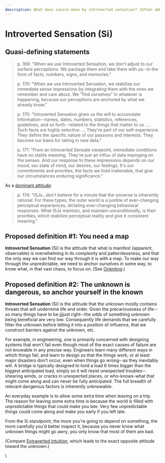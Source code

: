 ```yaml
---
description: What does Lenore mean by introverted sensation? (Often abbreviated "Si".)
---
```


# Introverted Sensation (Si)

## Quasi-defining statements

> p. 169: "When we use Introverted Sensation, we don't adjust to our surface perceptions. We package them and take them with us--in the form of facts, numbers, signs, and memories."
>
> p. 170: "When we use Introverted Sensation, we stabilize our immediate sense impressions by integrating them with the ones we remember and care about. We "find ourselves" in whatever is happening, because our perceptions are anchored by what we already know."
>
> p. 170: "Introverted Sensation gives us the will to accumulate information--names, dates, numbers, statistics, references, guidelines, and so forth--related to the things that matter to us. ... Such facts are highly selective. ... They're part of our self-experience. They define the specific nature of our passions and interests. They become our basis for taking in new data."
>
> p. 171: "From an Introverted Sensate viewpoint, immediate conditions have no stable meaning. They're just an influx of data impinging on the senses. And our response to these impressions depends on our mood, our state of mind, our desires, our feelings. It's our commitments and priorities, the facts we hold inalienable, that give our circumstances enduring significance."

As a [dominant attitude](../../cognitive-stack/dominant-function.md):

> p. 174: "ISJs...don't believe for a minute that the universe is inherently rational. For these types, the outer world is a jumble of ever-changing perceptual experiences, dictating ever-changing behavioral responses. What ISJs maintain, and maintain unconditionally, is their priorities, which stabilize perceptual reality and give it consistent meaning."

## Proposed definition #1: You need a map

**Introverted Sensation** (Si) is the attitude that what is manifest (apparent, observable) is overwhelming in its complexity and patternlessness, and that the only way we can find our way through it is with a map. To make our way through the unpredictable, we need to anchor ourselves in some way, to know what, in that vast chaos, to focus on. (See [Orienting](../../../../sign-interpretation/orienting/).)

## Proposed definition #2: The unknown is dangerous, so anchor yourself in the known

**Introverted Sensation** (Si) is the attitude that the unknown mostly contains threats that will undermine life and order. Given the precariousness of life--so many things have to be jjjjust right--the odds of something unknown being beneficial are very low. Consequently life demands that we carefully filter the unknown before letting it into a position of influence, that we construct barriers against the unknown, etc.

For example, in engineering, one is primarily concerned with designing systems that won't fail even though most of the exact causes of failure are not knowable in any precise way. Engineers learn many different ways in which things fail, and learn to design so that the things work, or at least major disasters don't occur, even when things go wrong--as they inevitably will. A bridge is typically designed to hold a load 6 times bigger than the biggest anticipated load, simply so it will resist unexpected troubles--shearing winds, or cracks in unexpected places, or who-knows-what that might come along and can never be fully anticipated. The full breadth of relevant dangerous factors is inherently unknowable.

An everyday example is to allow some extra time when leaving on a trip. The reason for leaving some extra time is because the world is filled with unpredictable things that could make you late. Very few unpredictable things could come along and make you early if you left late.

From the Si standpoint, the more you're going to depend on something, the more carefully you'd better inspect it, because you never know what unknown things might go awry, you only know that most of them are bad.

(Compare [Extraverted Intuition](../intuition/extraverted-intuition-ne.md), which leads to the exact opposite attitude toward the unknown.)

\

